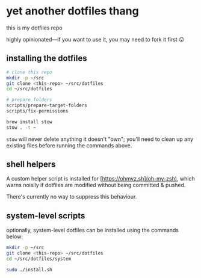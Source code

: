 # yet another dotfiles thang

this is my dotfiles repo

highly opinionated&mdash;if you want to use it, you may need to fork it first 😛


## installing the dotfiles

```bash
# clone this repo
mkdir -p ~/src
git clone <this-repo> ~/src/dotfiles
cd ~/src/dotfiles

# prepare folders
scripts/prepare-target-folders
scripts/fix-permissions

brew install stow
stow . -t ~
```

`stow` will never delete anything it doesn't "own"; you'll need to
clean up any existing files before running the commands above.


## shell helpers

A custom helper script is installed for [https://ohmyz.sh](oh-my-zsh), which
warns noisily if dotfiles are modified without being committed & pushed.

There's currently no way to suppress this behaviour.


## system-level scripts

optionally, system-level dotfiles can be installed using the
commands below:

```bash
mkdir -p ~/src
git clone <this-repo> ~/src/dotfiles
cd ~/src/dotfiles/system

sudo ./install.sh
```


